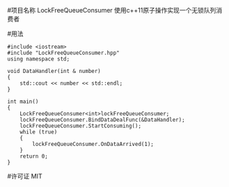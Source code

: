 #项目名称 LockFreeQueueConsumer
使用c++11原子操作实现一个无锁队列消费者

#用法
```
#include <iostream>
#include "LockFreeQueueConsumer.hpp"
using namespace std;

void DataHandler(int & number)
{
	std::cout << number << std::endl;
}

int main()
{
	LockFreeQueueConsumer<int>lockFreeQueueConsumer;
	lockFreeQueueConsumer.BindDataDealFunc(&DataHandler);
	lockFreeQueueConsumer.StartConsuming();
	while (true) 
	{
		lockFreeQueueConsumer.OnDataArrived(1);
	}
	return 0;
}
```
#许可证
MIT
